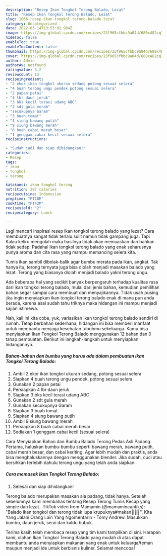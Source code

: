 ```yaml
---
description: "Resep Ikan Tongkol Terong Balado, Lezat"
title: "Resep Ikan Tongkol Terong Balado, Lezat"
slug: 1066-resep-ikan-tongkol-terong-balado-lezat
category: Uncategorized
date: 2022-03-14T13:53:02.904Z
image: https://img-global.cpcdn.com/recipes/23f965cfbbc9a04d/680x482cq70/ikan-tongkol-terong-balado-foto-resep-utama.jpg
hideToc: false
enableToc: true
enableTocContent: false
thumbnail: https://img-global.cpcdn.com/recipes/23f965cfbbc9a04d/680x482cq70/ikan-tongkol-terong-balado-foto-resep-utama.jpg
cover: https://img-global.cpcdn.com/recipes/23f965cfbbc9a04d/680x482cq70/ikan-tongkol-terong-balado-foto-resep-utama.jpg
author: Admin
authorAv: notfound
ratingvalue: 3.2
reviewcount: 13
recipeingredient:
- "2 ekor ikan tongkol ukuran sedang potong sesuai selera"
- "4 buah terong ungu pendek potong sesuai selera"
- "2 papan petai"
- "4 lbr daun jeruk"
- "3 bks kecil terasi udang ABC"
- "2 sdt gula merah"
- "secukupnya Garam"
- "3 buah tomat"
- "4 siung bawang putih"
- "9 siung bawang merah"
- "8 buah cabai merah besar"
- "1 genggam cabai kecil sesuai selera"
recipeinstructions:

- "Sudah jadi dan siap dihidangkan!"
categories:
- Resep
tags:
- ikan
- tongkol
- terong

katakunci: ikan tongkol terong 
nutrition: 297 calories
recipecuisine: Indonesian
preptime: "PT18M"
cooktime: "PT42M"
recipeyield: "2"
recipecategory: Lunch

---
```



Lagi mencari inspirasi resep ikan tongkol terong balado yang lezat? Cara membuatnya sangat tidak terlalu sulit namun tidak gampang juga. Tapi Kalau keliru mengolah maka hasilnya tidak akan memuaskan dan bahkan tidak sedap. Padahal ikan tongkol terong balado yang enak seharusnya punya aroma dan cita rasa yang mampu memancing selera kita.


Tumis ikan sambil dibolak-balik agar bumbu merata pada ikan, angkat. Tak hanya itu, terong ternyata juga bisa diolah menjadi masakan balado yang lezat. Terong yang biasanya diolah menjadi balado yakni terong ungu.

Ada beberapa hal yang sedikit banyak berpengaruh terhadap kualitas rasa dari ikan tongkol terong balado, mulai dari jenis bahan, kemudian pemilihan bahan segar sampai cara membuat dan menyajikannya. Tidak usah pusing jika ingin menyiapkan ikan tongkol terong balado enak di mana pun anda berada, karena asal sudah tahu triknya maka hidangan ini mampu menjadi sajian istimewa.


Nah, kali ini kita coba, yuk, variasikan ikan tongkol terong balado sendiri di rumah. Tetap berbahan sederhana, hidangan ini bisa memberi manfaat untuk membantu menjaga kesehatan tubuhmu sekeluarga. Kamu bisa menyiapkan Ikan Tongkol Terong Balado menggunakan 12 bahan dan 0 tahap pembuatan. Berikut ini langkah-langkah untuk menyiapkan hidangannya.

<!--inarticleads1-->

##### Bahan-bahan dan bumbu yang harus ada dalam pembuatan Ikan Tongkol Terong Balado:

1. Ambil 2 ekor ikan tongkol ukuran sedang, potong sesuai selera
1. Siapkan 4 buah terong ungu pendek, potong sesuai selera
1. Gunakan 2 papan petai
1. Persiapkan 4 lbr daun jeruk
1. Siapkan 3 bks kecil terasi udang ABC
1. Gunakan 2 sdt gula merah
1. Gunakan secukupnya Garam
1. Siapkan 3 buah tomat
1. Siapkan 4 siung bawang putih
1. Ambil 9 siung bawang merah
1. Persiapkan 8 buah cabai merah besar
1. Sediakan 1 genggam cabai kecil (sesuai selera)


Cara Menyiapkan Bahan dan Bumbu Balado Terong Pedas Asli Padang. Pertama, haluskan bumbu-bumbu seperti bawang merah, bawang putih, cabai merah besar, dan cabai keriting. Agar lebih mudah dan praktis, anda bisa menghaluskannya dengan menggunakan blender. Jika sudah, cuci atau bersihkan terlebih dahulu terong ungu yang telah anda siapkan. 

<!--inarticleads2-->

##### Cara memasak Ikan Tongkol Terong Balado:


1. Selesai dan siap dihidangkan!

Terong balado merupakan masakan ala padang, tidak hanya. Setelah sebelumnya kami membahas tentang Resep Terong Tumis Kecap yang simple dan lezat.. TikTok video from Mamamin (@mamamincantiks): &#34;Balado ikan tongkol dan terong tidak lupa krupuknya#makan🍜😋😋&#34;. Kita Yang Jalani Orang Lain Yang Ngomentarin - Tomy Andrew. Masukkan bumbu, daun jeruk, serai dan kaldu bubuk. 

Terima kasih telah membaca resep yang tim kami tampilkan di sini. Harapan kami, olahan Ikan Tongkol Terong Balado yang mudah di atas dapat membantu anda menyiapkan makanan yang enak untuk keluarga/teman maupun menjadi ide untuk berbisnis kuliner. Selamat mencoba!

